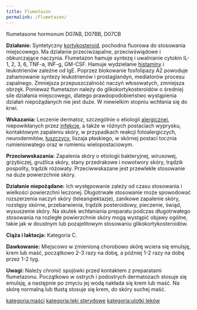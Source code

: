 ```yaml
---
title: Flumetazon
permalink: /Flumetazon/
---
```


flumetasone
hormonum
D07AB, D07BB, D07CB

**Działanie:** Syntetyczny [kortykosteroid](/Kortykosteroidy "wikilink"), pochodna fluorowa do stosowania miejscowego. Ma działanie przeciwzapalne, przeciwświądowe i obkurczające naczynia. Flumetazon hamuje syntezę i uwalnianie cytokin IL-1, 2, 3, 6, TNF-a, INF-g, GM-CSF. Hamuje wydzielanie [histaminy](/Histamina "wikilink") i leukotrienów zależne od IgE. Poprzez blokowanie fosfolipazy A2 powoduje zahamowanie syntezy leukotrienów i prostaglandyn, mediatorów procesu zapalnego. Zmniejsza przepuszczalność naczyń włosowatych, zmniejsza obrzęk. Ponieważ flumetazon należy do glikokortykosteroidów o średniej sile działania miejscowego, dlatego prawdopodobieństwo wystąpienia działań niepożądanych nie jest duże. W niewielkim stopniu wchłania się do krwi.

**Wskazania:** Leczenie dermatoz, szczególnie o etiologii [alergicznej](/Alergia "wikilink"), niepowikłanych przez [infekcje](/Infekcja_skóry "wikilink"), a także w różnych postaciach wyprysku, kontaktowym zapaleniu skóry, w przypadkach reakcji fotoalergiczych, neurodermitów, [łuszczycy](/Łuszczyca "wikilink"), liszaja płaskiego, w skórnej postaci tocznia rumieniowatego oraz w rumieniu wielopostaciowym.

**Przeciwwskazania:** Zapalenia skóry o etiologii bakteryjnej, wirusowej, grzybiczej, gruźlica skóry, stany przedrakowe i nowotwory skóry, trądzik pospolity, trądzik różowaty. Przeciwwskazane jest przewlekłe stosowanie na duże powierzchnie skóry.

**Działanie niepożądane:** Ich występowanie zależy od czasu stosowania i wielkości powierzchni leczonej. Długotrwałe stosowanie może spowodować rozszerzenia naczyń skóry (teleangiektazje), zanikowe zapalenie skóry, rozstępy skórne, przebarwienia, trądzik posteroidowy, pieczenie, świąd, wysuszenie skóry. Na skutek wchłaniania preparatu podczas długotrwałego stosowania na rozległe powierzchnie skóry mogą wystąpić objawy ogólne, takie jak w doustnym lub pozajelitowym stosowaniu glikokortykosteroidów.

**Ciąża i laktacja:** Kategoria C.

**Dawkowanie:** Miejscowo w zmienioną chorobowo skórę wciera się emulsję, krem lub maść, początkowo 2-3 razy na dobę, a później 1-2 razy na dobę przez 1-2 tyg.

**Uwagi:** Należy chronić spojówki przed kontaktem z preparatami flumetazonu. Początkowo w ostrych i podostrych dermatozach stosuje się emulsję, a następnie po zmyciu jej wodą nakłada się krem lub maść. Na skórę normalną lub tłustą stosuje się krem, do skóry suchej maść.

[kategoria:maści](/kategoria:maści "wikilink") [kategoria:leki sterydowe](/kategoria:leki_sterydowe "wikilink") [kategoria:ulotki leków](/kategoria:ulotki_leków "wikilink")